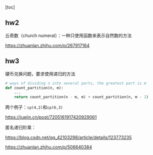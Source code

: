[toc]

## hw2

丘奇数（church numeral）：一种只使用函数来表示自然数的方法

https://zhuanlan.zhihu.com/p/267917164





## hw3

硬币兑换问题，要求使用递归的方法

```python
# ways of dividing n into several parts, the greatest part is m
def count_partition(n, m):
    ...
    return count_partition(n - m, m) + count_partition(n, m - 1)
```

两个例子：`cp(4,2)`和`cp(6,3)`

https://juejin.cn/post/7205161917420929061





匿名递归阶乘：

https://blog.csdn.net/qq_42103298/article/details/123773235

https://zhuanlan.zhihu.com/p/506640384